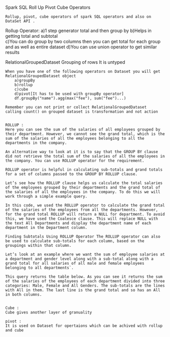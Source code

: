 Spark SQL Roll Up Pivot Cube Operators 

	Rollup, pivot, cube operators of spark SQL operators and also on DataSet API .
	
Rollup Operator: 
	a)1 step generator total and then group by 
	b)Helps in getting total and subtotal 	
	c)You can do group by two columns then you can get total for each group and as well as entire dataset 
	d)You can use union operator to get similar results 
	
	

RelationalGroupedDataset 
	Grouping of rows 
	It is untyped 
	
	When you have one of the following operators on Dataset you will get RelationalGroupedDataset object 
		a)groupBy
		b)rollup
		c)cube
		d)pivot[It has to be used with groupBy operator]
		df.groupBy("name").agg(max("fee"), sum("fee")...)
		
	Remember you can not print or collect RelationalGroupedDataset 
	calling count() on grouped dataset is transformation and not action 
	
	
	ROLLUP :
	Here you can see the sum of the salaries of all employees grouped by their department. However, we cannot see the grand total, which is the sum of the salaries of all the employees belonging to all the departments in the company. 
 
	An alternative way to look at it is to say that the GROUP BY clause did not retrieve the total sum of the salaries of all the employees in the company. You can use ROLLUP operator for the requirement. 
 
	ROLLUP operator is helpful in calculating sub-totals and grand totals for a set of columns passed to the GROUP BY ROLLUP clause. 
 
	Let’s see how the ROLLUP clause helps us calculate the total salaries of the employees grouped by their departments and the grand total of the salaries of all the employees in the company. To do this we will work through a simple example query. 
 
	In this code, we used the ROLLUP operator to calculate the grand total of the salaries of the employees from all the departments. However, for the grand total ROLLUP will return a NULL for department. To avoid this, we have used the Coalesce clause. This will replace NULL with the text All Departments and display the department name of each department in the Department column.  
 	
 	Finding Subtotals Using ROLLUP Operator The ROLLUP operator can also be used to calculate sub-totals for each column, based on the groupings within that column. 
 
	Let’s look at an example where we want the sum of employee salaries at a department and gender level along with a sub-total along with a grand total for all salaries of all male and female employees belonging to all departments`. 
 
	This query returns the table below. As you can see it returns the sum of the salaries of the employees of each department divided into three categories: Male, Female and All Genders. The sub-totals are the lines with All in them. The last line is the grand total and so has an All in both columns. 
			
	
	Cube : 
	Cube gives another layer of granuality 
	
	pivot : 
	It is used on Dataset for opertaions which can be achived with rollup and cube 